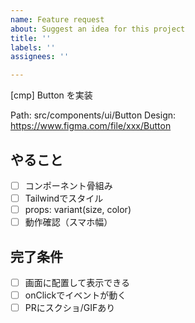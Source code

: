 ```yaml
---
name: Feature request
about: Suggest an idea for this project
title: ''
labels: ''
assignees: ''

---
```


[cmp] Button を実装

Path: src/components/ui/Button
Design: https://www.figma.com/file/xxx/Button

## やること
- [ ] コンポーネント骨組み
- [ ] Tailwindでスタイル
- [ ] props: variant(size, color)
- [ ] 動作確認（スマホ幅）

## 完了条件
- [ ] 画面に配置して表示できる
- [ ] onClickでイベントが動く
- [ ] PRにスクショ/GIFあり
